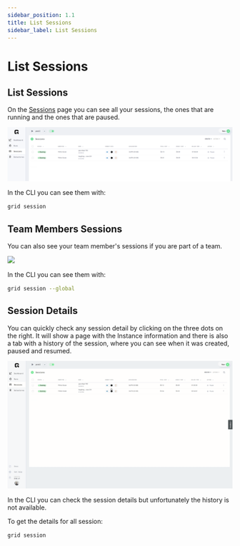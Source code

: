 ```yaml
---
sidebar_position: 1.1
title: List Sessions
sidebar_label: List Sessions
---
```


# List Sessions 

## List Sessions 

On the [Sessions](https://platform.grid.ai/#/sessions) page you can see all your sessions, the ones that are running and the ones
that are paused.

![](/images/sessions/sessions-list.png)

In the CLI you can see them with:

```bash
grid session
```


## Team Members Sessions

You can also see your team member's sessions if you are part of a team.

![](/images/sessions/team-member-sessions.gif)

In the CLI you can see them with: 

```bash
grid session --global
```

## Session Details

You can quickly check any session detail by clicking on the three dots on the right.
It will show a page with the Instance information and there is also a tab with a history
of the session, where you can see when it was created, paused and resumed.

![](/images/sessions/session-details-history.gif)

In the CLI you can check the session details but unfortunately the history is 
not available.

To get the details for all session:

```bash
grid session 
```